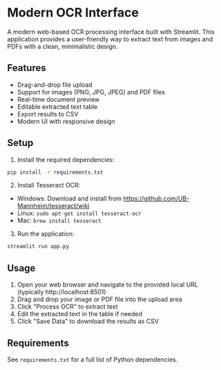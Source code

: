 # Modern OCR Interface

A modern web-based OCR processing interface built with Streamlit. This application provides a user-friendly way to extract text from images and PDFs with a clean, minimalistic design.

## Features

- Drag-and-drop file upload
- Support for images (PNG, JPG, JPEG) and PDF files
- Real-time document preview
- Editable extracted text table
- Export results to CSV
- Modern UI with responsive design

## Setup

1. Install the required dependencies:
```bash
pip install -r requirements.txt
```

2. Install Tesseract OCR:
- Windows: Download and install from https://github.com/UB-Mannheim/tesseract/wiki
- Linux: `sudo apt-get install tesseract-ocr`
- Mac: `brew install tesseract`

3. Run the application:
```bash
streamlit run app.py
```

## Usage

1. Open your web browser and navigate to the provided local URL (typically http://localhost:8501)
2. Drag and drop your image or PDF file into the upload area
3. Click "Process OCR" to extract text
4. Edit the extracted text in the table if needed
5. Click "Save Data" to download the results as CSV

## Requirements

See `requirements.txt` for a full list of Python dependencies.
